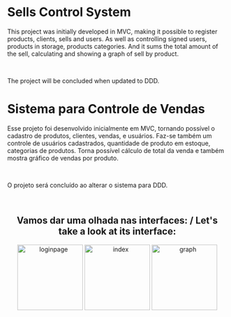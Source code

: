 <h1>Sells Control System
</h1>
 <p>This project was initially developed in MVC, making it possible to register products, clients, sells and users.
 As well as controlling signed users, products in storage, products categories. And it sums the total
 amount of the sell, calculating and showing a graph of sell by product.</p><br>
 <p>The project will be concluded when updated to DDD.


<h1>Sistema para Controle de Vendas
</h1>

<p>Esse projeto foi desenvolvido inicialmente em MVC, tornando possível o cadastro de produtos, clientes, vendas, e usuários.
Faz-se também um controle de usuários cadastrados, quantidade de produto em estoque, categorias de produtos.
Torna possível cálculo de total da venda e também mostra gráfico de vendas por produto.</p><br>
<p>O projeto será concluído ao alterar o sistema para DDD. </p><br>

<div style="display: inline_block" align="center">
<h2>Vamos dar uma olhada nas interfaces: / Let's take a look at its interface:</h2>
 <img alt="loginpage" height="150em" src="https://github.com/ThaisAbreuCarvalho/Sistema-de-Vendas/blob/master/wwwroot/img/login%20page.png"/> 
 <img alt="index" height="150em" src="https://github.com/ThaisAbreuCarvalho/Sistema-de-Vendas/blob/master/wwwroot/img/index.png"/> 
 <img alt="graph" height="150em" src="https://github.com/ThaisAbreuCarvalho/Sistema-de-Vendas/blob/master/wwwroot/img/graph.png"/>
  </div>
